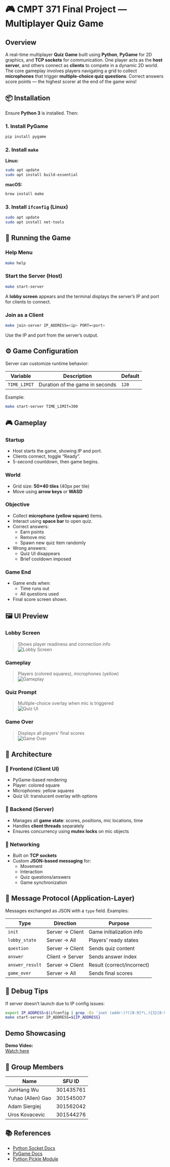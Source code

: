 # 🎮 CMPT 371 Final Project — Multiplayer Quiz Game

## Overview

A real-time multiplayer **Quiz Game** built using **Python**, **PyGame** for 2D graphics, and **TCP sockets** for communication. One player acts as the **host server**, and others connect as **clients** to compete in a dynamic 2D world. The core gameplay involves players navigating a grid to collect **microphones** that trigger **multiple-choice quiz questions**. Correct answers score points — the highest scorer at the end of the game wins!

## 📦 Installation

Ensure **Python 3** is installed. Then:

### 1. Install PyGame
```bash
pip install pygame
```

### 2. Install `make`

**Linux:**
```bash
sudo apt update
sudo apt install build-essential
```

**macOS:**
```bash
brew install make
```

### 3. Install `ifconfig` (Linux)
```bash
sudo apt update
sudo apt install net-tools
```

## 🚀 Running the Game

### Help Menu
```bash
make help
```

### Start the Server (Host)
```bash
make start-server
```
A **lobby screen** appears and the terminal displays the server’s IP and port for clients to connect.

### Join as a Client
```bash
make join-server IP_ADDRESS=<ip> PORT=<port>
```
Use the IP and port from the server’s output.

## ⚙️ Game Configuration

Server can customize runtime behavior:

| Variable     | Description                        | Default |
|--------------|------------------------------------|---------|
| `TIME_LIMIT` | Duration of the game in seconds    | `120`   |

Example:
```bash
make start-server TIME_LIMIT=300
```

## 🎮 Gameplay

### Startup
- Host starts the game, showing IP and port.
- Clients connect, toggle “Ready”.
- 5-second countdown, then game begins.

### World
- Grid size: **50×40 tiles** (40px per tile)
- Move using **arrow keys** or **WASD**

### Objective
- Collect **microphone (yellow square)** items.
- Interact using **space bar** to open quiz.
- Correct answers:
  - Earn points
  - Remove mic
  - Spawn new quiz item randomly
- Wrong answers:
  - Quiz UI disappears
  - Brief cooldown imposed

### Game End
- Game ends when:
  - Time runs out
  - All questions used
- Final score screen shown.

## 🖼️ UI Preview

### Lobby Screen  
> Shows player readiness and connection info  
![Lobby Screen](src/lobby.png)

### Gameplay  
> Players (colored squares), microphones (yellow)  
![Gameplay](src/gameplay.png)

### Quiz Prompt  
> Multiple-choice overlay when mic is triggered  
![Quiz UI](src/quizPrompt.png)

### Game Over  
> Displays all players’ final scores  
![Game Over](src/Result.png)


## 🧠 Architecture

### 🔹 Frontend (Client UI)
- PyGame-based rendering
- Player: colored square
- Microphones: yellow squares
- Quiz UI: translucent overlay with options

### 🔹 Backend (Server)
- Manages all **game state**: scores, positions, mic locations, time
- Handles **client threads** separately
- Ensures concurrency using **mutex locks** on mic objects

### 🔹 Networking
- Built on **TCP sockets**
- Custom **JSON-based messaging** for:
  - Movement
  - Interaction
  - Quiz questions/answers
  - Game synchronization

## 📨 Message Protocol (Application-Layer)

Messages exchanged as JSON with a `type` field. Examples:

| Type           | Direction        | Purpose |
|----------------|------------------|---------|
| `init`         | Server → Client  | Game initialization info |
| `lobby_state`  | Server → All     | Players' ready states |
| `question`     | Server → Client  | Sends quiz content |
| `answer`       | Client → Server  | Sends answer index |
| `answer_result`| Server → Client  | Result (correct/incorrect) |
| `game_over`    | Server → All     | Sends final scores |

## 🧪 Debug Tips

If server doesn’t launch due to IP config issues:

```bash
export IP_ADDRESS=$(ifconfig | grep -Eo 'inet (addr:)?([0-9]*\.){3}[0-9]*' | grep -Eo '([0-9]*\.){3}[0-9]*' | grep -v '127.0.0.1')
make start-server IP_ADDRESS=${IP_ADDRESS}
```

## Demo Showcasing 

**Demo Video:**  
[Watch here](https://www.youtube.com/watch?v=V33iYo7v39g)

## 🤝 Group Members

| Name              | SFU ID      |
|-------------------|-------------|
| JunHang Wu        | 301435761   | 
| Yuhao (Allen) Gao | 301545007   |
| Adam Siergiej     | 301562042   | 
| Uros Kovacevic    | 301544276   |

## 📚 References

- [Python Socket Docs](https://docs.python.org/3/library/socket.html)
- [PyGame Docs](https://pygame.readthedocs.io/en/latest/1_intro/intro.html)
- [Python Pickle Module](https://docs.python.org/3/library/pickle.html)
